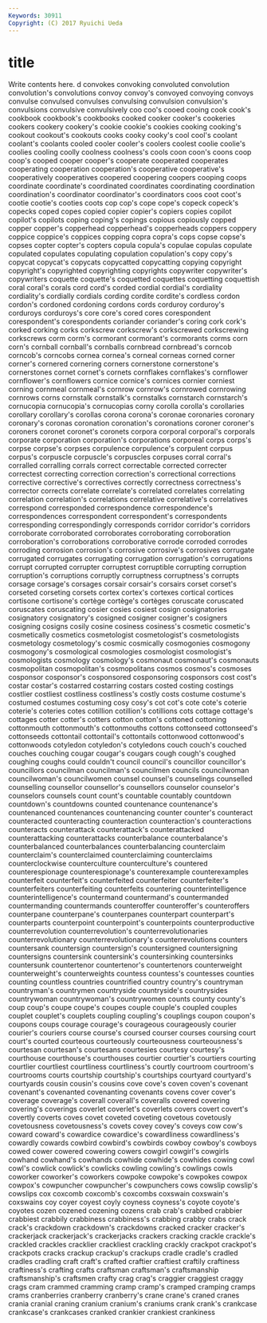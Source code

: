 ```yaml
---
Keywords: 30911 
Copyright: (C) 2017 Ryuichi Ueda
---
```


# title

Write contents here.
d convokes convoking convoluted convolution convolution's convolutions
convoy convoy's convoyed convoying convoys convulse convulsed convulses convulsing convulsion
convulsion's convulsions convulsive convulsively coo coo's cooed cooing cook cook's
cookbook cookbook's cookbooks cooked cooker cooker's cookeries cookers cookery cookery's
cookie cookie's cookies cooking cooking's cookout cookout's cookouts cooks cooky
cooky's cool cool's coolant coolant's coolants cooled cooler cooler's coolers
coolest coolie coolie's coolies cooling coolly coolness coolness's cools coon
coon's coons coop coop's cooped cooper cooper's cooperate cooperated cooperates
cooperating cooperation cooperation's cooperative cooperative's cooperatively cooperatives coopered coopering coopers
cooping coops coordinate coordinate's coordinated coordinates coordinating coordination coordination's coordinator
coordinator's coordinators coos coot coot's cootie cootie's cooties coots cop
cop's cope cope's copeck copeck's copecks coped copes copied copier
copier's copiers copies copilot copilot's copilots coping coping's copings copious
copiously copped copper copper's copperhead copperhead's copperheads coppers coppery coppice
coppice's coppices copping copra copra's cops copse copse's copses copter
copter's copters copula copula's copulae copulas copulate copulated copulates copulating
copulation copulation's copy copy's copycat copycat's copycats copycatted copycatting copying
copyright copyright's copyrighted copyrighting copyrights copywriter copywriter's copywriters coquette coquette's
coquetted coquettes coquetting coquettish coral coral's corals cord cord's corded
cordial cordial's cordiality cordiality's cordially cordials cording cordite cordite's cordless
cordon cordon's cordoned cordoning cordons cords corduroy corduroy's corduroys corduroys's
core core's cored cores corespondent corespondent's corespondents coriander coriander's coring
cork cork's corked corking corks corkscrew corkscrew's corkscrewed corkscrewing corkscrews
corm corm's cormorant cormorant's cormorants corms corn corn's cornball cornball's
cornballs cornbread cornbread's corncob corncob's corncobs cornea cornea's corneal corneas
corned corner corner's cornered cornering corners cornerstone cornerstone's cornerstones cornet
cornet's cornets cornflakes cornflakes's cornflower cornflower's cornflowers cornice cornice's cornices
cornier corniest corning cornmeal cornmeal's cornrow cornrow's cornrowed cornrowing cornrows
corns cornstalk cornstalk's cornstalks cornstarch cornstarch's cornucopia cornucopia's cornucopias corny
corolla corolla's corollaries corollary corollary's corollas corona corona's coronae coronaries
coronary coronary's coronas coronation coronation's coronations coroner coroner's coroners coronet
coronet's coronets corpora corporal corporal's corporals corporate corporation corporation's corporations
corporeal corps corps's corpse corpse's corpses corpulence corpulence's corpulent corpus
corpus's corpuscle corpuscle's corpuscles corpuses corral corral's corralled corralling corrals
correct correctable corrected correcter correctest correcting correction correction's correctional corrections
corrective corrective's correctives correctly correctness correctness's corrector corrects correlate correlate's
correlated correlates correlating correlation correlation's correlations correlative correlative's correlatives correspond
corresponded correspondence correspondence's correspondences correspondent correspondent's correspondents corresponding correspondingly corresponds
corridor corridor's corridors corroborate corroborated corroborates corroborating corroboration corroboration's corroborations
corroborative corrode corroded corrodes corroding corrosion corrosion's corrosive corrosive's corrosives
corrugate corrugated corrugates corrugating corrugation corrugation's corrugations corrupt corrupted corrupter
corruptest corruptible corrupting corruption corruption's corruptions corruptly corruptness corruptness's corrupts
corsage corsage's corsages corsair corsair's corsairs corset corset's corseted corseting
corsets cortex cortex's cortexes cortical cortices cortisone cortisone's cortège cortège's
cortèges coruscate coruscated coruscates coruscating cosier cosies cosiest cosign cosignatories
cosignatory cosignatory's cosigned cosigner cosigner's cosigners cosigning cosigns cosily cosine
cosiness cosiness's cosmetic cosmetic's cosmetically cosmetics cosmetologist cosmetologist's cosmetologists cosmetology
cosmetology's cosmic cosmically cosmogonies cosmogony cosmogony's cosmological cosmologies cosmologist cosmologist's
cosmologists cosmology cosmology's cosmonaut cosmonaut's cosmonauts cosmopolitan cosmopolitan's cosmopolitans cosmos
cosmos's cosmoses cosponsor cosponsor's cosponsored cosponsoring cosponsors cost cost's costar
costar's costarred costarring costars costed costing costings costlier costliest costliness
costliness's costly costs costume costume's costumed costumes costuming cosy cosy's
cot cot's cote cote's coterie coterie's coteries cotes cotillion cotillion's
cotillions cots cottage cottage's cottages cotter cotter's cotters cotton cotton's
cottoned cottoning cottonmouth cottonmouth's cottonmouths cottons cottonseed cottonseed's cottonseeds cottontail
cottontail's cottontails cottonwood cottonwood's cottonwoods cotyledon cotyledon's cotyledons couch couch's
couched couches couching cougar cougar's cougars cough cough's coughed coughing
coughs could couldn't council council's councillor councillor's councillors councilman councilman's
councilmen councils councilwoman councilwoman's councilwomen counsel counsel's counselings counselled counselling
counsellor counsellor's counsellors counselor counselor's counselors counsels count count's countable
countably countdown countdown's countdowns counted countenance countenance's countenanced countenances countenancing
counter counter's counteract counteracted counteracting counteraction counteraction's counteractions counteracts counterattack
counterattack's counterattacked counterattacking counterattacks counterbalance counterbalance's counterbalanced counterbalances counterbalancing counterclaim
counterclaim's counterclaimed counterclaiming counterclaims counterclockwise counterculture counterculture's countered counterespionage counterespionage's
counterexample counterexamples counterfeit counterfeit's counterfeited counterfeiter counterfeiter's counterfeiters counterfeiting counterfeits
countering counterintelligence counterintelligence's countermand countermand's countermanded countermanding countermands counteroffer counteroffer's
counteroffers counterpane counterpane's counterpanes counterpart counterpart's counterparts counterpoint counterpoint's counterpoints
counterproductive counterrevolution counterrevolution's counterrevolutionaries counterrevolutionary counterrevolutionary's counterrevolutions counters countersank countersign
countersign's countersigned countersigning countersigns countersink countersink's countersinking countersinks countersunk countertenor
countertenor's countertenors counterweight counterweight's counterweights countess countess's countesses counties counting
countless countries countrified country country's countryman countryman's countrymen countryside countryside's
countrysides countrywoman countrywoman's countrywomen counts county county's coup coup's coupe
coupe's coupes couple couple's coupled couples couplet couplet's couplets coupling
coupling's couplings coupon coupon's coupons coups courage courage's courageous courageously
courier courier's couriers course course's coursed courser courses coursing court
court's courted courteous courteously courteousness courteousness's courtesan courtesan's courtesans courtesies
courtesy courtesy's courthouse courthouse's courthouses courtier courtier's courtiers courting courtlier
courtliest courtliness courtliness's courtly courtroom courtroom's courtrooms courts courtship courtship's
courtships courtyard courtyard's courtyards cousin cousin's cousins cove cove's coven
coven's covenant covenant's covenanted covenanting covenants covens cover cover's coverage
coverage's coverall coverall's coveralls covered covering covering's coverings coverlet coverlet's
coverlets covers covert covert's covertly coverts coves covet coveted coveting
covetous covetously covetousness covetousness's covets covey covey's coveys cow cow's
coward coward's cowardice cowardice's cowardliness cowardliness's cowardly cowards cowbird cowbird's
cowbirds cowboy cowboy's cowboys cowed cower cowered cowering cowers cowgirl
cowgirl's cowgirls cowhand cowhand's cowhands cowhide cowhide's cowhides cowing cowl
cowl's cowlick cowlick's cowlicks cowling cowling's cowlings cowls coworker coworker's
coworkers cowpoke cowpoke's cowpokes cowpox cowpox's cowpuncher cowpuncher's cowpunchers cows
cowslip cowslip's cowslips cox coxcomb coxcomb's coxcombs coxswain coxswain's coxswains
coy coyer coyest coyly coyness coyness's coyote coyote's coyotes cozen
cozened cozening cozens crab crab's crabbed crabbier crabbiest crabbily crabbiness
crabbiness's crabbing crabby crabs crack crack's crackdown crackdown's crackdowns cracked
cracker cracker's crackerjack crackerjack's crackerjacks crackers cracking crackle crackle's crackled
crackles cracklier crackliest crackling crackly crackpot crackpot's crackpots cracks crackup
crackup's crackups cradle cradle's cradled cradles cradling craft craft's crafted
craftier craftiest craftily craftiness craftiness's crafting crafts craftsman craftsman's craftsmanship
craftsmanship's craftsmen crafty crag crag's craggier craggiest craggy crags cram
crammed cramming cramp cramp's cramped cramping cramps crams cranberries cranberry
cranberry's crane crane's craned cranes crania cranial craning cranium cranium's
craniums crank crank's crankcase crankcase's crankcases cranked crankier crankiest crankiness
